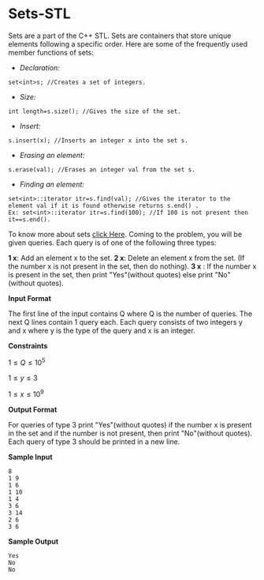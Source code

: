 # Sets-STL
Sets are a part of the C++ STL. Sets are containers that store unique elements following a specific order. Here are some of the frequently used member functions of sets:

* *Declaration:*
```
set<int>s; //Creates a set of integers.
```
* *Size:*
```
int length=s.size(); //Gives the size of the set.
```
* *Insert:*
```
s.insert(x); //Inserts an integer x into the set s.
```
* *Erasing an element:*
```
s.erase(val); //Erases an integer val from the set s.
```
* *Finding an element:*
```
set<int>::iterator itr=s.find(val); //Gives the iterator to the element val if it is found otherwise returns s.end() .
Ex: set<int>::iterator itr=s.find(100); //If 100 is not present then it==s.end().
```

To know more about sets [click Here](https://cplusplus.com/reference/set/set/). Coming to the problem, you will be given  queries. Each query is of one of the following three types:

**1 x**: Add an element x to the set.
**2 x**: Delete an element x from the set. (If the number x is not present in the set, then do nothing).
**3 x** : If the number x is present in the set, then print "Yes"(without quotes) else print "No"(without quotes).

**Input Format**

The first line of the input contains Q where Q is the number of queries. The next Q lines contain 1 query each. Each query consists of two integers y and x where y is the type of the query and x is an integer.

**Constraints**

$1 \leq Q \leq 10^5$

$1 \leq y \leq 3$

$1 \leq x \leq 10^9$



**Output Format**

For queries of type 3 print "Yes"(without quotes) if the number x is present in the set and if the number is not present, then print "No"(without quotes).
Each query of type 3 should be printed in a new line.

**Sample Input**
```
8
1 9
1 6
1 10
1 4
3 6
3 14
2 6
3 6
```
**Sample Output**
```
Yes
No
No
```